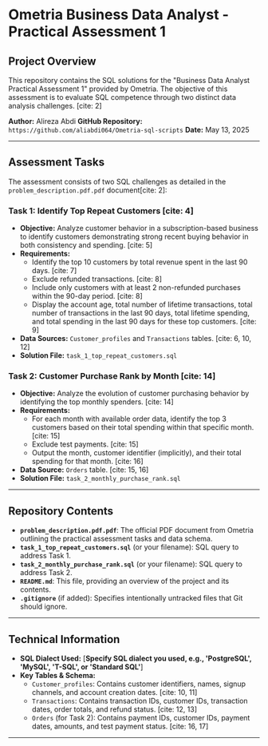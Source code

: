 # Ometria Business Data Analyst - Practical Assessment 1

## Project Overview

This repository contains the SQL solutions for the "Business Data Analyst Practical Assessment 1" provided by Ometria. The objective of this assessment is to evaluate SQL competence through two distinct data analysis challenges. [cite: 2]

**Author:** Alireza Abdi
**GitHub Repository:** `https://github.com/aliabdi064/Ometria-sql-scripts` 
**Date:** May 13, 2025 

---

## Assessment Tasks

The assessment consists of two SQL challenges as detailed in the `problem_description.pdf.pdf` document[cite: 2]:

### Task 1: Identify Top Repeat Customers [cite: 4]

* **Objective:** Analyze customer behavior in a subscription-based business to identify customers demonstrating strong recent buying behavior in both consistency and spending. [cite: 5]
* **Requirements:**
    * Identify the top 10 customers by total revenue spent in the last 90 days. [cite: 7]
    * Exclude refunded transactions. [cite: 8]
    * Include only customers with at least 2 non-refunded purchases within the 90-day period. [cite: 8]
    * Display the account age, total number of lifetime transactions, total number of transactions in the last 90 days, total lifetime spending, and total spending in the last 90 days for these top customers. [cite: 9]
* **Data Sources:** `Customer_profiles` and `Transactions` tables. [cite: 6, 10, 12]
* **Solution File:** `task_1_top_repeat_customers.sql` 

### Task 2: Customer Purchase Rank by Month [cite: 14]

* **Objective:** Analyze the evolution of customer purchasing behavior by identifying the top monthly spenders. [cite: 14]
* **Requirements:**
    * For each month with available order data, identify the top 3 customers based on their total spending within that specific month. [cite: 15]
    * Exclude test payments. [cite: 15]
    * Output the month, customer identifier (implicitly), and their total spending for that month. [cite: 16]
* **Data Source:** `Orders` table. [cite: 15, 16]
* **Solution File:** `task_2_monthly_purchase_rank.sql` 

---

## Repository Contents

* **`problem_description.pdf.pdf`**: The official PDF document from Ometria outlining the practical assessment tasks and data schema.
* **`task_1_top_repeat_customers.sql`** (or your filename): SQL query to address Task 1.
* **`task_2_monthly_purchase_rank.sql`** (or your filename): SQL query to address Task 2.
* **`README.md`**: This file, providing an overview of the project and its contents.
* **`.gitignore`** (if added): Specifies intentionally untracked files that Git should ignore.

---

## Technical Information

* **SQL Dialect Used:** [**Specify SQL dialect you used, e.g., 'PostgreSQL', 'MySQL', 'T-SQL', or 'Standard SQL'**]
* **Key Tables & Schema:**
    * `Customer_profiles`: Contains customer identifiers, names, signup channels, and account creation dates. [cite: 10, 11]
    * `Transactions`: Contains transaction IDs, customer IDs, transaction dates, order totals, and refund status. [cite: 12, 13]
    * `Orders` (for Task 2): Contains payment IDs, customer IDs, payment dates, amounts, and test payment status. [cite: 16, 17]

---

